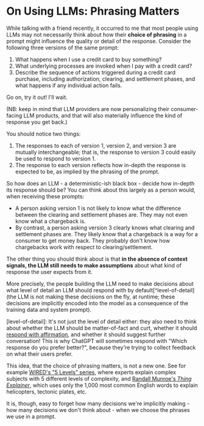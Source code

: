 # On Using LLMs: Phrasing Matters

While talking with a friend recently, it occurred to me that most people using LLMs may not necessarily think about how their **choice of phrasing** in a prompt might influence the quality or detail of the response. Consider the following three versions of the same prompt:

1. What happens when I use a credit card to buy something?
2. What underlying processes are invoked when I pay with a credit card?
3. Describe the sequence of actions triggered during a credit card purchase, including authorization, clearing, and settlement phases, and what happens if any individual action fails.

Go on, try it out! I'll wait.

(NB: keep in mind that LLM providers are now personalizing their consumer-facing LLM products, and that will also materially influence the kind of response you get back.)

You should notice two things:

1. The responses to each of version 1, version 2, and version 3 are mutually interchangeable; that is, the response to version 3 could easily be used to respond to version 1.
2. The response to each version reflects how in-depth the response is expected to be, as implied by the phrasing of the prompt.

So how does an LLM - a deterministic-ish black box - decide how in-depth its response should be? You can think about this largely as a person would, when receiving these prompts:

- A person asking version 1 is not likely to know what the difference between the clearing and settlement phases are. They may not even know what a chargeback is.
- By contrast, a person asking version 3 clearly knows what clearing and settlement phases are. They likely know that a chargeback is a way for a consumer to get money back. They probably don't know how chargebacks work with respect to clearing/settlement.

The other thing you should think about is that **in the absence of context signals, the LLM still needs to make assumptions** about what kind of response the user expects from it.

More precisely, the people building the LLM need to make decisions about what level of detail an LLM should respond with by default[^level-of-detail] (the LLM is not making these decisions on the fly, at runtime; these decisions are implicitly encoded into the model as a consequence of the training data and system prompt).

[level-of-detail]: It's not just the level of detail either: they also need to think about whether the LLM should be matter-of-fact and curt, whether it should [respond with affirmation](https://openai.com/index/expanding-on-sycophancy/), and whether it should suggest further conversation! This is why ChatGPT will sometimes respond with "Which response do you prefer better?", because they're trying to collect feedback on what their users prefer.

This idea, that the choice of phrasing matters, is not a new one. See for example [WIRED's "5 Levels" series](https://www.youtube.com/playlist?list=PLibNZv5Zd0dyCoQ6f4pdXUFnpAIlKgm3N), where experts explain complex subjects with 5 different levels of complexity, and [Randall Munroe's _Thing Explainer_](https://xkcd.com/thing-explainer/), which uses only the 1,000 most common English words to explain helicopters, tectonic plates, etc.

It is, though, easy to forget how many decisions we're implicitly making - how many decisions we don't think about - when we choose the phrases we use in a prompt.